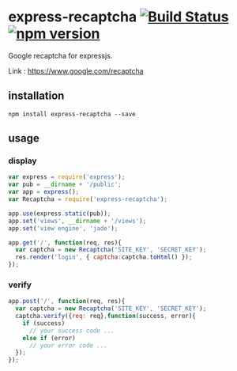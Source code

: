 # express-recaptcha [![Build Status][ci-image]][ci-url] [![npm version][npm-version-image]][npm-version-url]

Google recaptcha for expressjs.

Link : https://www.google.com/recaptcha

## installation
```shell
npm install express-recaptcha --save
```
## usage
### display
```javascript
var express = require('express');
var pub = __dirname + '/public';
var app = express();
var Recaptcha = require('express-recaptcha');

app.use(express.static(pub));
app.set('views', __dirname + '/views');
app.set('view engine', 'jade');

app.get('/', function(req, res){
  var captcha = new Recaptcha('SITE_KEY', 'SECRET_KEY');
  res.render('login', { captcha:captcha.toHtml() });
});
```
### verify
```javascript
app.post('/', function(req, res){
  var captcha = new Recaptcha('SITE_KEY', 'SECRET_KEY');
  captcha.verify({req: req},function(success, error){
    if (success)
      // your success code ...
    else if (error)
      // your error code ...
  });
});
```

[ci-image]: https://travis-ci.org/pdupavillon/express-recaptcha.svg?branch=master
[ci-url]: https://travis-ci.org/pdupavillon/express-recaptcha
[npm-version-image]: https://badge.fury.io/js/express-recaptcha.svg
[npm-version-url]: http://badge.fury.io/js/express-recaptcha
